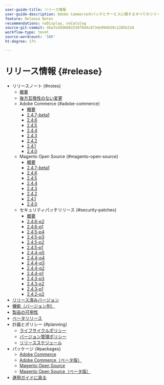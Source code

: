 ```yaml
---
user-guide-title: リリース情報
user-guide-description: Adobe Commerceのパッチとサービスに関するすべてのリリース情報に 1 か所でアクセスできます。
feature: Release Notes
recommendations: noDisplay, noCatalog
source-git-commit: 4ba7e3dd660253079d4c8734e99db59c1205b318
workflow-type: tm+mt
source-wordcount: '105'
ht-degree: 17%

---
```



# リリース情報 {#release}

- リリースノート {#notes}
   - [概要](release-notes/overview.md)
   - [後方互換性のない変更](backward-incompatible-changes.md)
   - Adobe Commerce {#adobe-commerce}
      - [概要](release-notes/commerce/overview.md)
      - [2.4.7-beta1](release-notes/commerce/2-4-7.md)
      - [2.4.6](release-notes/commerce/2-4-6.md)
      - [2.4.5](release-notes/commerce/2-4-5.md)
      - [2.4.4](release-notes/commerce/2-4-4.md)
      - [2.4.3](release-notes/commerce/2-4-3.md)
      - [2.4.2](release-notes/commerce/2-4-2.md)
      - [2.4.1](release-notes/commerce/2-4-1.md)
      - [2.4.0](release-notes/commerce/2-4-0.md)
   - Magento Open Source {#magento-open-source}
      - [概要](release-notes/open-source/overview.md)
      - [2.4.7-beta1](release-notes/open-source/2-4-7.md)
      - [2.4.6](release-notes/open-source/2-4-6.md)
      - [2.4.5](release-notes/open-source/2-4-5.md)
      - [2.4.4](release-notes/open-source/2-4-4.md)
      - [2.4.3](release-notes/open-source/2-4-3.md)
      - [2.4.2](release-notes/open-source/2-4-2.md)
      - [2.4.1](release-notes/open-source/2-4-1.md)
      - [2.4.0](release-notes/open-source/2-4-0.md)
   - セキュリティパッチリリース {#security-patches}
      - [概要](release-notes/security/overview.md)
      - [2.4.6-p2](release-notes/security/2-4-6-p2.md)
      - [2.4.6-p1](release-notes/security/2-4-6-p1.md)
      - [2.4.5-p4](release-notes/security/2-4-5-p4.md)
      - [2.4.5-p3](release-notes/security/2-4-5-p3.md)
      - [2.4.5-p2](release-notes/security/2-4-5-p2.md)
      - [2.4.5-p1](release-notes/security/2-4-5-p1.md)
      - [2.4.4-p5](release-notes/security/2-4-4-p5.md)
      - [2.4.4-p4](release-notes/security/2-4-4-p4.md)
      - [2.4.4-p3](release-notes/security/2-4-4-p3.md)
      - [2.4.4-p2](release-notes/security/2-4-4-p2.md)
      - [2.4.4-p1](release-notes/security/2-4-4-p1.md)
      - [2.4.3-p3](release-notes/security/2-4-3-p3.md)
      - [2.4.3-p2](release-notes/security/2-4-3-p2.md)
      - [2.4.3-p1](release-notes/security/2-4-3-p1.md)
      - [2.4.2-p2](release-notes/security/2-4-2-p2.md)
- [リリース済みバージョン](versions.md)
- [機能（バージョン別）](features.md)
- [製品の可用性](product-availability.md)
- [ベータリリース](beta.md)
- 計画とポリシー {#planning}
   - [ライフサイクルポリシー](lifecycle-policy.md)
   - [バージョン管理ポリシー](versioning-policy.md)
   - [リリーススケジュール](schedule.md)
- パッケージ {#packages}
   - [Adobe Commerce](packages/adobe-commerce.md)
   - [Adobe Commerce（ベータ版）](packages/adobe-commerce-beta.md)
   - [Magento Open Source](packages/magento-open-source.md)
   - [Magento Open Source（ベータ版）](packages/magento-open-source-beta.md)
- [運用ガイドに戻る](https://experienceleague.adobe.com/docs/commerce-operations/operational-guides/home.html)
